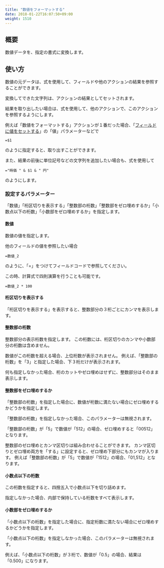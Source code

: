 ```yaml
---
title: "数値をフォーマットする"
date: 2018-01-22T16:07:50+09:00
weight: 1510
---
```


## 概要

数値データを、指定の書式に変換します。

## 使い方

数値の元データは、式を使用して、フィールドや他のアクションの結果を参照することができます。

変換してできた文字列は、アクションの結果としてセットされます。

結果を取り出したい場合は、式を使用して、他のアクションで、このアクションを参照するようにします。

例えば「数値をフォーマットする」アクションが１番だった場合、「[フィールドに値をセットする](../../field/set_field_value/)」の「値」パラメーターなどで

```
=$1
```

のように指定すると、取り出すことができます。

また、結果の前後に単位記号などの文字列を追加したい場合も、式を使用して

```
="時価 " & $1 & " 円"
```

のようにします。

### 設定するパラメーター

「数値」「桁区切りを表示する」「整数部の桁数」「整数部をゼロ埋めするか」「小数点以下の桁数」「小数部をゼロ埋めするか」を指定します。

#### 数値

数値の値を指定します。

他のフィールドの値を参照したい場合

```
=数値_2
```

のように、「=」をつけてフィールドコードで参照してください。

この時、計算式で四則演算を行うことも可能です。

```
=数値_2 * 100
```


#### 桁区切りを表示する

「桁区切りを表示する」を表示すると、整数部分の３桁ごとにカンマを表示します。

#### 整数部の桁数

整数部分の表示桁数を指定します。
この桁数には、桁区切りのカンマや小数部分の桁数は含めません。

数値がこの桁数を超える場合、上位桁数が表示されません。
例えば、「整数部の桁数」を「3」と指定した場合、下３桁だけが表示されます。

何も指定しなかった場合、桁のカットやゼロ埋めはせずに、整数部分はそのまま表示します。

#### 整数部をゼロ埋めするか

「整数部の桁数」を指定した場合に、数値が桁数に満たない場合にゼロ埋めするかどうかを指定します。

「整数部の桁数」を指定しなかった場合、このパラメーターは無視されます。

「整数部の桁数」が「5」で数値が「512」の場合、ゼロ埋めすると「00512」となります。

整数部のゼロ埋めとカンマ区切りは組み合わせることができます。
カンマ区切りとゼロ埋め両方を「する」に設定すると、ゼロ埋め下部分にもカンマが入ります。
例えば「整数部の桁数」が「5」で数値が「1512」の場合、「01,512」となります。

#### 小数点以下の桁数

この桁数を指定すると、四捨五入で小数点以下を切り詰めます。

指定しなかった場合、内部で保持している桁数をすべて表示します。

#### 小数部をゼロ埋めするか

「小数点以下の桁数」を指定した場合に、指定桁数に満たない場合にゼロ埋めするかどうかを指定します。

「小数点以下の桁数」を指定しなかった場合、このパラメーターは無視されます。

例えば、「小数点以下の桁数」が３桁で、数値が「0.5」の場合、結果は「0.500」になります。